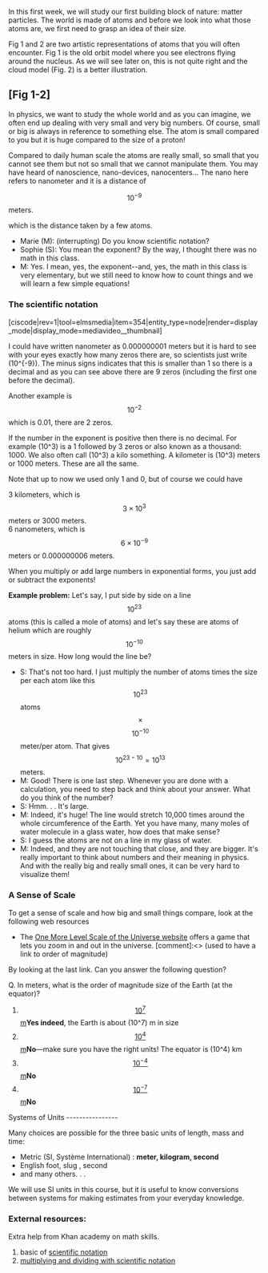In this first week, we will study our first building block of nature: matter particles. The world is made of atoms and before we look into what those atoms are, we first need to grasp an idea of their size.

Fig 1 and 2 are two artistic representations of atoms that you will often encounter. Fig 1 is the old orbit model where you see electrons flying around the nucleus. As we will see later on, this is not quite right and the cloud model (Fig. 2) is a better illustration.

[Fig 1-2]
------------------

In physics, we want to study the whole world and as you can imagine, we often end up dealing with very small and very big numbers. Of course, small or big is always in reference to something else. The atom is small compared to you but it is huge compared to the size of a proton!

Compared to daily human scale the atoms are really small, so small that you cannot see them but not so small that we cannot manipulate them. You may have heard of nanoscience, nano-devices, nanocenters... The nano here refers to nanometer and it is a distance of

$$10^{-9}$$ meters.  
  
which is the distance taken by a few atoms.

- Marie (M): (interrupting) Do you know scientific notation?
- Sophie (S): You mean the exponent? By the way, I thought there was no math in this class.
- M: Yes. I mean, yes, the exponent--and, yes, the math in this class is very elementary, but we still need to know how to count things and we will learn a few simple equations!

### <span style="line-height: 20.3999996185303px;">The scientific notation</span>

[ciscode|rev=1|tool=elmsmedia|item=354|entity_type=node|render=display_mode|display_mode=mediavideo__thumbnail]

I could have written nanometer as 0.000000001 meters but it is hard to see with your eyes exactly how many zeros there are, so scientists just write \(10^{-9}\). The minus signs indicates that this is smaller than 1 so there is a decimal and as you can see above there are 9 zeros (including the first one before the decimal).

Another example is $$10^{-2}$$ which is 0.01, there are 2 zeros.

If the number in the exponent is positive then there is no decimal. For example \(10^3\) is a 1 followed by 3 zeros or also known as a thousand: 1000. We also often call \(10^3\) a kilo something. A kilometer is \(10^3\) meters or 1000 meters. These are all the same.

Note that up to now we used only 1 and 0, but of course we could have

3 kilometers, which is $$3 \times 10^3$$ meters or 3000 meters.  
6 nanometers, which is $$6 \times 10^{-9}$$ meters or 0.000000006 meters.

When you multiply or add large numbers in exponential forms, you just add or subtract the exponents!

**Example problem:** Let's say, I put side by side on a line $$10^{23}$$ atoms (this is called a mole of atoms) and let's say these are atoms of helium which are roughly $$10^{-10}$$ meters in size. How long would the line be?

- S: That's not too hard. I just multiply the number of atoms times the size per each atom like this $$10^{23}$$ atoms $$\times$$ $$10^{−10}$$ meter/per atom. That gives $$10^{23−10}=10^{13}$$ meters.
- M: Good! There is one last step. Whenever you are done with a calculation, you need to step back and think about your answer. What do you think of the number?
- S: Hmm. . . It's large.
- M: Indeed, it's huge! The line would stretch 10,000 times around the whole circumference of the Earth. Yet you have many, many moles of water molecule in a glass water, how does that make sense?
- S: I guess the atoms are not on a line in my glass of water.
- M: Indeed, and they are not touching that close, and they are bigger. It's really important to think about numbers and their meaning in physics. And with the really big and really small ones, it can be very hard to visualize them!

### A Sense of Scale

To get a sense of scale and how big and small things compare, look at the following web resources

- The [One More Level Scale of the Universe website](http://www.onemorelevel.com/game/scale_of_the_universe_2012) offers a game that lets you zoom in and out in the universe.
[comment]:<> (used to have a link to order of magnitude)

By looking at the last link. Can you answer the following question?

<div class="question">Q. In meters, what is the order of magnitude size of the Earth (at the equator)?

1. [$$10^7$$ m](# "10 to the fifth power")**Yes indeed**, the Earth is about \(10^7\) m in size
2. [$$10^4$$ m](# "10 to the seventh power")**No**—make sure you have the right units! The equator is \(10^4\) km
3. [$$10^{-4}$$ m](# "10 to the minus fifth power")**No**
4. [$$10^{-7}$$ m](# "10 to the minus seventh power")**No**

</div>Systems of Units
----------------

Many choices are possible for the three basic units of length, mass and time:

- Metric (SI, Système International) : **meter, kilogram, second**
- English foot, slug , second
- and many others. . .

We will use SI units in this course, but it is useful to know conversions between systems for making estimates from your everyday knowledge.

### External resources:

Extra help from Khan academy on math skills.

1. basic of [scientific notation](http://youtu.be/i6lfVUp5RW8)
2. [multiplying and dividing with scientific notation](http://youtu.be/497oIjqRPco)